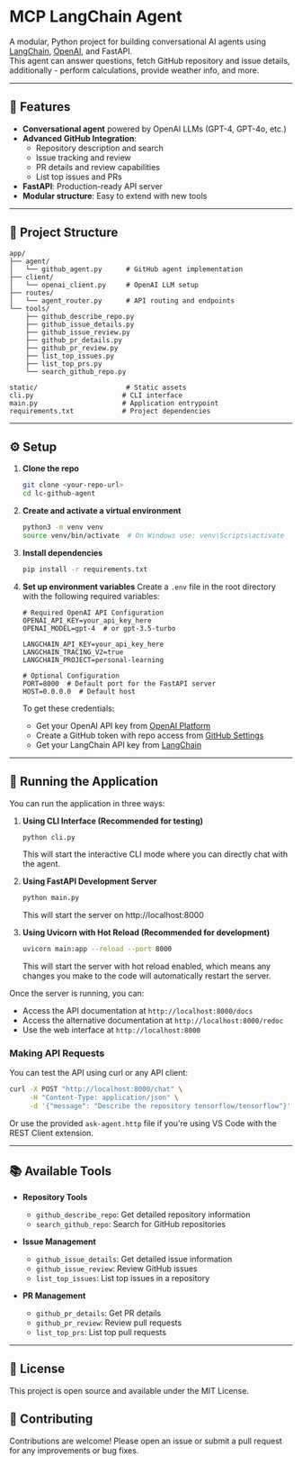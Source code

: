 # MCP LangChain Agent

A modular, Python project for building conversational AI agents using [LangChain](https://python.langchain.com/), [OpenAI](https://platform.openai.com/), and FastAPI.  
This agent can answer questions, fetch GitHub repository and issue details, additionally - perform calculations, provide weather info, and more.

---

## 🚀 Features

- **Conversational agent** powered by OpenAI LLMs (GPT-4, GPT-4o, etc.)
- **Advanced GitHub Integration**:
  - Repository description and search
  - Issue tracking and review
  - PR details and review capabilities
  - List top issues and PRs
- **FastAPI**: Production-ready API server
- **Modular structure**: Easy to extend with new tools

---

## 📁 Project Structure

```
app/
├── agent/
│   └── github_agent.py      # GitHub agent implementation
├── client/
│   └── openai_client.py     # OpenAI LLM setup
├── routes/
│   └── agent_router.py      # API routing and endpoints
└── tools/
    ├── github_describe_repo.py
    ├── github_issue_details.py
    ├── github_issue_review.py
    ├── github_pr_details.py
    ├── github_pr_review.py
    ├── list_top_issues.py
    ├── list_top_prs.py
    └── search_github_repo.py

static/                      # Static assets
cli.py                      # CLI interface
main.py                     # Application entrypoint
requirements.txt            # Project dependencies
```

---

## ⚙️ Setup

1. **Clone the repo**
    ```sh
    git clone <your-repo-url>
    cd lc-github-agent
    ```

2. **Create and activate a virtual environment**
    ```sh
    python3 -m venv venv
    source venv/bin/activate  # On Windows use: venv\Scripts\activate
    ```

3. **Install dependencies**
    ```sh
    pip install -r requirements.txt
    ```

4. **Set up environment variables**
   Create a `.env` file in the root directory with the following required variables:
   ```env
   # Required OpenAI API Configuration
   OPENAI_API_KEY=your_api_key_here
   OPENAI_MODEL=gpt-4  # or gpt-3.5-turbo

   LANGCHAIN_API_KEY=your_api_key_here
   LANGCHAIN_TRACING_V2=true
   LANGCHAIN_PROJECT=personal-learning

   # Optional Configuration
   PORT=8000  # Default port for the FastAPI server
   HOST=0.0.0.0  # Default host
   ```

   To get these credentials:
   - Get your OpenAI API key from [OpenAI Platform](https://platform.openai.com/api-keys)
   - Create a GitHub token with repo access from [GitHub Settings](https://github.com/settings/tokens)
   - Get your LangChain API key from [LangChain](https://langchain.com/)

---

## 🚀 Running the Application

You can run the application in three ways:

1. **Using CLI Interface (Recommended for testing)**
   ```sh
   python cli.py
   ```
   This will start the interactive CLI mode where you can directly chat with the agent.

2. **Using FastAPI Development Server**
   ```sh
   python main.py
   ```
   This will start the server on http://localhost:8000

3. **Using Uvicorn with Hot Reload (Recommended for development)**
   ```sh
   uvicorn main:app --reload --port 8000
   ```
   This will start the server with hot reload enabled, which means any changes you make to the code will automatically restart the server.

Once the server is running, you can:
- Access the API documentation at `http://localhost:8000/docs`
- Access the alternative documentation at `http://localhost:8000/redoc`
- Use the web interface at `http://localhost:8000`

### Making API Requests

You can test the API using curl or any API client:

```bash
curl -X POST "http://localhost:8000/chat" \
     -H "Content-Type: application/json" \
     -d '{"message": "Describe the repository tensorflow/tensorflow"}'
```

Or use the provided `ask-agent.http` file if you're using VS Code with the REST Client extension.

---

## 📚 Available Tools

- **Repository Tools**
  - `github_describe_repo`: Get detailed repository information
  - `search_github_repo`: Search for GitHub repositories

- **Issue Management**
  - `github_issue_details`: Get detailed issue information
  - `github_issue_review`: Review GitHub issues
  - `list_top_issues`: List top issues in a repository

- **PR Management**
  - `github_pr_details`: Get PR details
  - `github_pr_review`: Review pull requests
  - `list_top_prs`: List top pull requests

---

## 📝 License

This project is open source and available under the MIT License.


## 🙌 Contributing
Contributions are welcome! Please open an issue or submit a pull request for any improvements or bug fixes.